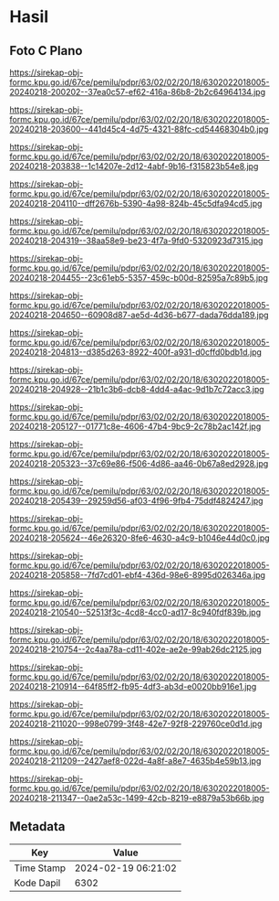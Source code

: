 # Hasil

## Foto C Plano

https://sirekap-obj-formc.kpu.go.id/67ce/pemilu/pdpr/63/02/02/20/18/6302022018005-20240218-200202--37ea0c57-ef62-416a-86b8-2b2c64964134.jpg

https://sirekap-obj-formc.kpu.go.id/67ce/pemilu/pdpr/63/02/02/20/18/6302022018005-20240218-203600--441d45c4-4d75-4321-88fc-cd54468304b0.jpg

https://sirekap-obj-formc.kpu.go.id/67ce/pemilu/pdpr/63/02/02/20/18/6302022018005-20240218-203838--1c14207e-2d12-4abf-9b16-f315823b54e8.jpg

https://sirekap-obj-formc.kpu.go.id/67ce/pemilu/pdpr/63/02/02/20/18/6302022018005-20240218-204110--dff2676b-5390-4a98-824b-45c5dfa94cd5.jpg

https://sirekap-obj-formc.kpu.go.id/67ce/pemilu/pdpr/63/02/02/20/18/6302022018005-20240218-204319--38aa58e9-be23-4f7a-9fd0-5320923d7315.jpg

https://sirekap-obj-formc.kpu.go.id/67ce/pemilu/pdpr/63/02/02/20/18/6302022018005-20240218-204455--23c61eb5-5357-459c-b00d-82595a7c89b5.jpg

https://sirekap-obj-formc.kpu.go.id/67ce/pemilu/pdpr/63/02/02/20/18/6302022018005-20240218-204650--60908d87-ae5d-4d36-b677-dada76dda189.jpg

https://sirekap-obj-formc.kpu.go.id/67ce/pemilu/pdpr/63/02/02/20/18/6302022018005-20240218-204813--d385d263-8922-400f-a931-d0cffd0bdb1d.jpg

https://sirekap-obj-formc.kpu.go.id/67ce/pemilu/pdpr/63/02/02/20/18/6302022018005-20240218-204928--21b1c3b6-dcb8-4dd4-a4ac-9d1b7c72acc3.jpg

https://sirekap-obj-formc.kpu.go.id/67ce/pemilu/pdpr/63/02/02/20/18/6302022018005-20240218-205127--01771c8e-4606-47b4-9bc9-2c78b2ac142f.jpg

https://sirekap-obj-formc.kpu.go.id/67ce/pemilu/pdpr/63/02/02/20/18/6302022018005-20240218-205323--37c69e86-f506-4d86-aa46-0b67a8ed2928.jpg

https://sirekap-obj-formc.kpu.go.id/67ce/pemilu/pdpr/63/02/02/20/18/6302022018005-20240218-205439--29259d56-af03-4f96-9fb4-75ddf4824247.jpg

https://sirekap-obj-formc.kpu.go.id/67ce/pemilu/pdpr/63/02/02/20/18/6302022018005-20240218-205624--46e26320-8fe6-4630-a4c9-b1046e44d0c0.jpg

https://sirekap-obj-formc.kpu.go.id/67ce/pemilu/pdpr/63/02/02/20/18/6302022018005-20240218-205858--7fd7cd01-ebf4-436d-98e6-8995d026346a.jpg

https://sirekap-obj-formc.kpu.go.id/67ce/pemilu/pdpr/63/02/02/20/18/6302022018005-20240218-210540--52513f3c-4cd8-4cc0-ad17-8c940fdf839b.jpg

https://sirekap-obj-formc.kpu.go.id/67ce/pemilu/pdpr/63/02/02/20/18/6302022018005-20240218-210754--2c4aa78a-cd11-402e-ae2e-99ab26dc2125.jpg

https://sirekap-obj-formc.kpu.go.id/67ce/pemilu/pdpr/63/02/02/20/18/6302022018005-20240218-210914--64f85ff2-fb95-4df3-ab3d-e0020bb916e1.jpg

https://sirekap-obj-formc.kpu.go.id/67ce/pemilu/pdpr/63/02/02/20/18/6302022018005-20240218-211020--998e0799-3f48-42e7-92f8-229760ce0d1d.jpg

https://sirekap-obj-formc.kpu.go.id/67ce/pemilu/pdpr/63/02/02/20/18/6302022018005-20240218-211209--2427aef8-022d-4a8f-a8e7-4635b4e59b13.jpg

https://sirekap-obj-formc.kpu.go.id/67ce/pemilu/pdpr/63/02/02/20/18/6302022018005-20240218-211347--0ae2a53c-1499-42cb-8219-e8879a53b66b.jpg


## Metadata

| Key        | Value               |
| ---------- | ------------------- |
| Time Stamp | 2024-02-19 06:21:02 |
| Kode Dapil | 6302                |



